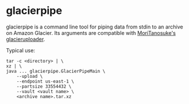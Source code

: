 glacierpipe
===========

glacierpipe is a command line tool for piping data from stdin to an archive on Amazon Glacier.
Its arguments are compatible with [MoriTanosuke's glacieruploader](https://github.com/MoriTanosuke/glacieruploader/).

Typical use:

```
tar -c <directory> | \
xz | \
java ... glacierpipe.GlacierPipeMain \
    --upload \
    --endpoint us-east-1 \
    --partsize 33554432 \
    --vault <vault name> \
    <archive name>.tar.xz
```
